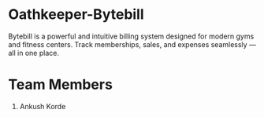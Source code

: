 # Oathkeeper-Bytebill
Bytebill is a powerful and intuitive billing system designed for modern gyms and fitness centers.
Track memberships, sales, and expenses seamlessly — all in one place.

# Team Members
1. Ankush Korde
